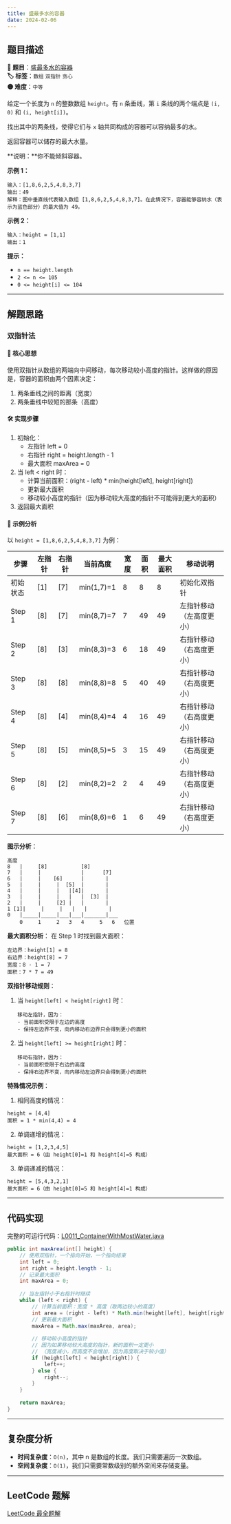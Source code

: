 ```yaml
---
title: 盛最多水的容器
date: 2024-02-06
---
```


## 题目描述

**🔗 题目**：[盛最多水的容器](https://leetcode.cn/problems/container-with-most-water/)  
**🏷️ 标签**：`数组` `双指针` `贪心`  
**🟡 难度**：`中等`  

给定一个长度为 `n` 的整数数组 `height`。有 `n` 条垂线，第 `i` 条线的两个端点是 `(i, 0)` 和 `(i, height[i])`。

找出其中的两条线，使得它们与 `x` 轴共同构成的容器可以容纳最多的水。

返回容器可以储存的最大水量。

**说明：**你不能倾斜容器。

**示例 1：**
```
输入：[1,8,6,2,5,4,8,3,7]
输出：49 
解释：图中垂直线代表输入数组 [1,8,6,2,5,4,8,3,7]。在此情况下，容器能够容纳水（表示为蓝色部分）的最大值为 49。
```

**示例 2：**
```
输入：height = [1,1]
输出：1
```

**提示：**
- `n == height.length`
- `2 <= n <= 105`
- `0 <= height[i] <= 104`

---

## 解题思路

### 双指针法

#### 📝 核心思想
使用双指针从数组的两端向中间移动，每次移动较小高度的指针。这样做的原因是，容器的面积由两个因素决定：
1. 两条垂线之间的距离（宽度）
2. 两条垂线中较短的那条（高度）

#### 🛠️ 实现步骤
1. 初始化：
   - 左指针 left = 0
   - 右指针 right = height.length - 1
   - 最大面积 maxArea = 0
2. 当 left < right 时：
   - 计算当前面积：(right - left) * min(height[left], height[right])
   - 更新最大面积
   - 移动较小高度的指针（因为移动较大高度的指针不可能得到更大的面积）
3. 返回最大面积

#### 🧩 示例分析
以 `height = [1,8,6,2,5,4,8,3,7]` 为例：

| 步骤 | 左指针 | 右指针 | 当前高度 | 宽度 | 面积 | 最大面积 | 移动说明 |
|------|--------|--------|----------|------|------|----------|----------|
| 初始状态 | [1] | [7] | min(1,7)=1 | 8 | 8 | 8 | 初始化双指针 |
| Step 1 | [8] | [7] | min(8,7)=7 | 7 | 49 | 49 | 左指针移动（左高度更小） |
| Step 2 | [8] | [3] | min(8,3)=3 | 6 | 18 | 49 | 右指针移动（右高度更小） |
| Step 3 | [8] | [8] | min(8,8)=8 | 5 | 40 | 49 | 右指针移动（右高度更小） |
| Step 4 | [8] | [4] | min(8,4)=4 | 4 | 16 | 49 | 右指针移动（右高度更小） |
| Step 5 | [8] | [5] | min(8,5)=5 | 3 | 15 | 49 | 右指针移动（右高度更小） |
| Step 6 | [8] | [2] | min(8,2)=2 | 2 | 4 | 49 | 右指针移动（右高度更小） |
| Step 7 | [8] | [6] | min(8,6)=6 | 1 | 6 | 49 | 右指针移动（右高度更小） |

**图示分析**：
```
高度
8   |     [8]           [8]
7   |     |             |      [7]
6   |     |    [6]      |       |
5   |     |     |  [5]  |       |
4   |     |     |   |[4]|       |
3   |     |     |   |   |  [3]  |
2   |     |     [2] |   |       |
1 [1]|     |     |   |   |       |
0   |_____|_____|___|___|_______|___
    0     1     2   3   4     5   6   位置
```

**最大面积分析**：
在 Step 1 时找到最大面积：
```
左边界：height[1] = 8
右边界：height[8] = 7
宽度：8 - 1 = 7
面积：7 * 7 = 49
```

**双指针移动规则**：
1. 当 `height[left] < height[right]` 时：
   ```
   移动左指针，因为：
   - 当前面积受限于左边的高度
   - 保持左边界不变，向内移动右边界只会得到更小的面积
   ```

2. 当 `height[left] >= height[right]` 时：
   ```
   移动右指针，因为：
   - 当前面积受限于右边的高度
   - 保持右边界不变，向内移动左边界只会得到更小的面积
   ```

**特殊情况示例**：
1. 相同高度的情况：
```
height = [4,4]
面积 = 1 * min(4,4) = 4
```

2. 单调递增的情况：
```
height = [1,2,3,4,5]
最大面积 = 6（由 height[0]=1 和 height[4]=5 构成）
```

3. 单调递减的情况：
```
height = [5,4,3,2,1]
最大面积 = 6（由 height[0]=5 和 height[4]=1 构成）
```

---

## 代码实现

完整的可运行代码：[L0011_ContainerWithMostWater.java](../src/main/java/L0011_ContainerWithMostWater.java)

```java
public int maxArea(int[] height) {
    // 使用双指针，一个指向开始，一个指向结束
    int left = 0;
    int right = height.length - 1;
    // 记录最大面积
    int maxArea = 0;
    
    // 当左指针小于右指针时继续
    while (left < right) {
        // 计算当前面积：宽度 * 高度（取两边较小的高度）
        int area = (right - left) * Math.min(height[left], height[right]);
        // 更新最大面积
        maxArea = Math.max(maxArea, area);
        
        // 移动较小高度的指针
        // 因为如果移动较大高度的指针，新的面积一定更小
        // （宽度减小，而高度不会增加，因为高度取决于较小值）
        if (height[left] < height[right]) {
            left++;
        } else {
            right--;
        }
    }
    
    return maxArea;
}
```

---

## 复杂度分析

- **时间复杂度**：`O(n)`，其中 n 是数组的长度。我们只需要遍历一次数组。
- **空间复杂度**：`O(1)`，我们只需要常数级别的额外空间来存储变量。

---

## LeetCode 题解

[LeetCode 最全题解](https://github.com/LjyYano/LeetCode) 